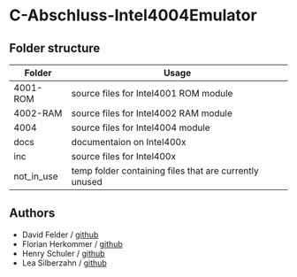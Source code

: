 # C-Abschluss-Intel4004Emulator

## Folder structure
Folder | Usage
------ | -----
4001-ROM | source files for Intel4001 ROM module
4002-RAM | source files for Intel4002 RAM module
4004 | source files for Intel4004 module
docs | documentaion on Intel400x
inc | source files for Intel400x
not_in_use | temp folder containing files that are currently unused

## Authors
* David Felder / [github](https://github.com/screetox)
* Florian Herkommer / [github](https://github.com/Floqueboque)
* Henry Schuler / [github](https://github.com/schuler-henry)
* Lea Silberzahn / [github](https://github.com/lealabert)